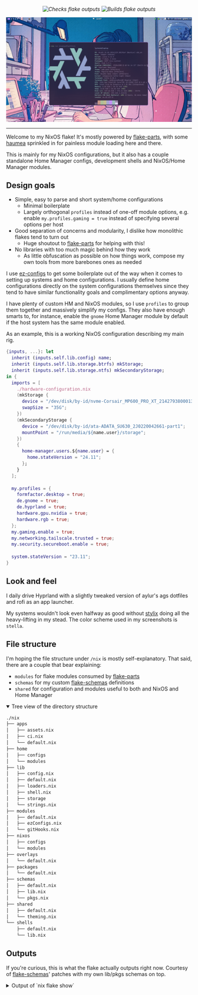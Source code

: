 [ez-configs]: https://github.com/ehllie/ez-configs/
[haumea]: https://github.com/nix-community/haumea
[flake-parts]: https://github.com/hercules-ci/flake-parts
[flake-schemas]: https://github.com/DeterminateSystems/flake-schemas
[stylix]: https://github.com/danth/stylix

<p align="center">
    <i href="https://github.com/lpchaim/nixos/actions/workflows/check.yml">
        <img src="https://github.com/lpchaim/nixos/actions/workflows/check.yml/badge.svg" title="Checks flake outputs"/>
    </i>
    <i href="https://github.com/lpchaim/nixos/actions/workflows/build.yml">
        <img src="https://github.com/lpchaim/nixos/actions/workflows/build.yml/badge.svg" title="Builds flake outputs"/>
    </i>
</p>

<p align="center">
    <img src="assets/readme/screenshot.png" title="Screenshot of my desktop with fasfetch on top"/>
</p>

---

Welcome to my NixOS flake! It's mostly powered by [flake-parts], with some [haumea] sprinkled in for painless module loading here and there.

This is mainly for my NixOS configurations, but it also has a couple standalone Home Manager configs, development shells and NixOS/Home Manager modules.

## Design goals

- Simple, easy to parse and short system/home configurations
    - Minimal boilerplate
    - Largely orthogonal `profiles` instead of one-off module options, e.g. enable `my.profiles.gaming = true` instead of specifying several options per host
- Good separation of concerns and modularity, I dislike how monolithic flakes tend to turn out
    - Huge shoutout to [flake-parts] for helping with this!
- No libraries with too much magic behind how they work
  - As little obfuscation as possible on how things work, compose my own tools from more barebones ones as needed

I use [ez-configs] to get some boilerplate out of the way when it comes to setting up systems and home configurations. I usually define home configurations directly on the system configurations themselves since they tend to have similar functionality goals and complimentary options anyway.

I have plenty of custom HM and NixOS modules, so I use `profiles` to group them together and massively simplify my configs. They also have enough smarts to, for instance, enable the `gnome` Home Manager module by default if the host system has the same module enabled.

As an example, this is a working NixOS configuration describing my main rig.

```nix
{inputs, ...}: let
  inherit (inputs.self.lib.config) name;
  inherit (inputs.self.lib.storage.btrfs) mkStorage;
  inherit (inputs.self.lib.storage.ntfs) mkSecondaryStorage;
in {
  imports = [
    ./hardware-configuration.nix
    (mkStorage {
      device = "/dev/disk/by-id/nvme-Corsair_MP600_PRO_XT_214279380001310131BD";
      swapSize = "35G";
    })
    (mkSecondaryStorage {
      device = "/dev/disk/by-id/ata-ADATA_SU630_2J0220042661-part1";
      mountPoint = "/run/media/${name.user}/storage";
    })
    {
      home-manager.users.${name.user} = {
        home.stateVersion = "24.11";
      };
    }
  ];

  my.profiles = {
    formfactor.desktop = true;
    de.gnome = true;
    de.hyprland = true;
    hardware.gpu.nvidia = true;
    hardware.rgb = true;
  };
  my.gaming.enable = true;
  my.networking.tailscale.trusted = true;
  my.security.secureboot.enable = true;

  system.stateVersion = "23.11";
}
```

## Look and feel

I daily drive Hyprland with a slightly tweaked version of aylur's ags dotfiles and rofi as an app launcher.

My systems wouldn't look even halfway as good without [stylix] doing all the heavy-lifting in my stead.
The color scheme used in my screenshots is `stella`.

## File structure

I'm hoping the file structure under `/nix` is mostly self-explanatory. That said, there are a couple that bear explaining:
- `modules` for flake modules consumed by [flake-parts]
- `schemas` for my custom [flake-schemas] definitions
- `shared` for configuration and modules useful to both and NixOS and Home Manager

<details open>
<summary>Tree view of the directory structure</summary>

```sh
./nix
├── apps
│   ├── assets.nix
│   ├── ci.nix
│   └── default.nix
├── home
│   ├── configs
│   └── modules
├── lib
│   ├── config.nix
│   ├── default.nix
│   ├── loaders.nix
│   ├── shell.nix
│   ├── storage
│   └── strings.nix
├── modules
│   ├── default.nix
│   ├── ezConfigs.nix
│   └── gitHooks.nix
├── nixos
│   ├── configs
│   └── modules
├── overlays
│   └── default.nix
├── packages
│   └── default.nix
├── schemas
│   ├── default.nix
│   ├── lib.nix
│   └── pkgs.nix
├── shared
│   ├── default.nix
│   └── theming.nix
└── shells
    ├── default.nix
    └── lib.nix
```
</details>

## Outputs

If you're curious, this is what the flake actually outputs right now.
Courtesy of [flake-schemas]' patches with my own lib/pkgs schemas on top.

<details>
<summary>Output of `nix flake show`</summary>

```sh
git+file:///home/lpchaim/.config/nixos
├───apps
│   ├───aarch64-linux
│   │   ├───generate-assets: app
│   │   ├───generate-ci-matrix: app
│   │   └───render-readme: app
│   └───x86_64-linux
│       ├───generate-assets: app
│       ├───generate-ci-matrix: app
│       └───render-readme: app
├───checks
│   ├───aarch64-linux
│   │   └───pre-commit: CI test [pre-commit-run]
│   └───x86_64-linux
│       └───pre-commit: CI test [pre-commit-run]
├───darwinConfigurations
├───darwinModules
├───devShells
│   ├───aarch64-linux
│   │   ├───default: development environment [nix-shell]
│   │   ├───deploy: development environment [nix-shell]
│   │   └───rust: development environment [nix-shell]
│   └───x86_64-linux
│       ├───default: development environment [nix-shell]
│       ├───deploy: development environment [nix-shell]
│       └───rust: development environment [nix-shell]
├───formatter
│   ├───aarch64-linux: package [alejandra-3.1.0]
│   └───x86_64-linux: package [alejandra-3.1.0]
├───homeConfigurations
│   ├───"cheina@pc079": Home Manager configuration [home-manager-generation]
│   ├───"lpchaim@desktop": Home Manager configuration [home-manager-generation]
│   ├───"lpchaim@laptop": Home Manager configuration [home-manager-generation]
│   ├───"lpchaim@raspberrypi": Home Manager configuration [home-manager-generation]
│   └───"lpchaim@steamdeck": Home Manager configuration [home-manager-generation]
├───homeModules
│   ├───base: Home Manager module
│   ├───cli: Home Manager module
│   ├───default: Home Manager module
│   ├───gaming: Home Manager module
│   ├───gui: Home Manager module
│   ├───profiles: Home Manager module
│   ├───syncthing: Home Manager module
│   └───theming: Home Manager module
├───legacyPackages
│   └───(skipped; use '--legacy' to show)
├───lib
│   ├───config: library namespace
│   ├───isNvidia: library function
│   ├───loaders: library namespace
│   ├───mkPkgs: library function
│   ├───shell: library namespace
│   ├───storage: library namespace
│   └───strings: library namespace
├───nixosConfigurations
│   ├───desktop: NixOS configuration [nixos-system-desktop-25.05.20241229.88195a9]
│   ├───laptop: NixOS configuration [nixos-system-laptop-25.05.20241229.88195a9]
│   ├───raspberrypi: NixOS configuration [nixos-system-raspberrypi-25.05.20241229.88195a9]
│   └───steamdeck: NixOS configuration [nixos-system-steamdeck-25.05.20241229.88195a9]
├───nixosModules
│   ├───base: NixOS module
│   ├───boot: NixOS module
│   ├───default: NixOS module
│   ├───desktop: NixOS module
│   ├───gaming: NixOS module
│   ├───hardware: NixOS module
│   ├───kdeconnect: NixOS module
│   ├───locale: NixOS module
│   ├───networking: NixOS module
│   ├───profiles: NixOS module
│   ├───programs: NixOS module
│   ├───secrets: NixOS module
│   ├───secureboot: NixOS module
│   ├───security: NixOS module
│   ├───services: NixOS module
│   ├───syncthing: NixOS module
│   └───tailscale: NixOS module
├───overlays
├───packages
│   ├───aarch64-linux
│   └───x86_64-linux
├───pkgs
│   ├───aarch64-linux: nixpkgs instance
│   └───x86_64-linux: nixpkgs instance
└───schemas
    ├───apps: flake schema
    ├───checks: flake schema
    ├───darwinConfigurations: flake schema
    ├───darwinModules: flake schema
    ├───devShells: flake schema
    ├───dockerImages: flake schema
    ├───formatter: flake schema
    ├───homeConfigurations: flake schema
    ├───homeModules: flake schema
    ├───hydraJobs: flake schema
    ├───legacyPackages: flake schema
    ├───lib: flake schema
    ├───nixosConfigurations: flake schema
    ├───nixosModules: flake schema
    ├───overlays: flake schema
    ├───packages: flake schema
    ├───pkgs: flake schema
    ├───schemas: flake schema
    └───templates: flake schema
```
</details>
